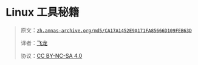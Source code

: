 # Linux 工具秘籍

> 原文：[`zh.annas-archive.org/md5/CA17A1452E9A171FA85666D109FEB63D`](https://zh.annas-archive.org/md5/CA17A1452E9A171FA85666D109FEB63D)
> 
> 译者：[飞龙](https://github.com/wizardforcel)
> 
> 协议：[CC BY-NC-SA 4.0](http://creativecommons.org/licenses/by-nc-sa/4.0/)